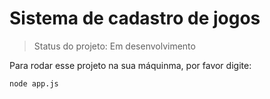 # Sistema de cadastro de jogos

> Status do projeto: Em desenvolvimento

Para rodar esse projeto na sua máquinma, por favor digite:

```
node app.js

```
